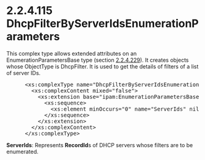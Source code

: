 <html dir="LTR" xmlns:mshelp="http://msdn.microsoft.com/mshelp" xmlns:ddue="http://ddue.schemas.microsoft.com/authoring/2003/5" xmlns:xlink="http://www.w3.org/1999/xlink" xmlns:tool="http://www.microsoft.com/tooltip">
 <body>
 <div id="header">
 <h1 class="heading">2.2.4.115 DhcpFilterByServerIdsEnumerationParameters</h1>
 </div>
 <div id="mainSection">
 <div id="mainBody">
 <div id="allHistory" class="saveHistory"></div>
 <div id="sectionSection0" class="section" name="collapseableSection">
 

<p>This complex type allows extended attributes on an
EnumerationParametersBase type (section <a href="c00fefd7-7102-42cf-9f74-d3715c125c73.md">2.2.4.229</a>). It creates
objects whose ObjectType is DhcpFilter. It is used to get the details of
filters of a list of server IDs.</p>

<dl>
<dd>
<div><pre> &lt;xs:complexType name=&quot;DhcpFilterByServerIdsEnumerationParameters&quot;&gt;
   &lt;xs:complexContent mixed=&quot;false&quot;&gt;
     &lt;xs:extension base=&quot;ipam:EnumerationParametersBase&quot;&gt;
       &lt;xs:sequence&gt;
         &lt;xs:element minOccurs=&quot;0&quot; name=&quot;ServerIds&quot; nillable=&quot;true&quot; type=&quot;serarr:ArrayOflong&quot; /&gt;
       &lt;/xs:sequence&gt;
     &lt;/xs:extension&gt;
   &lt;/xs:complexContent&gt;
 &lt;/xs:complexType&gt;
</pre></div>
</dd></dl>

<p><b>ServerIds</b>: Represents <b>RecordId</b>s of DHCP
servers whose filters are to be enumerated.</p>


 </div>
 </div>
 </div>
 </body>
</html>